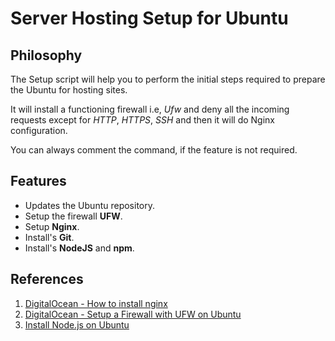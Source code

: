 # Server Hosting Setup for Ubuntu
## Philosophy
The Setup script will help you to perform the initial steps required to prepare the Ubuntu for hosting sites.

It will install a functioning firewall i.e, *Ufw* and deny all the incoming requests except for *HTTP*, *HTTPS*, *SSH* and then it will do Nginx configuration.

You can always comment the command, if the feature is not required.

## Features
+ Updates the Ubuntu repository.
+ Setup the firewall **UFW**.
+ Setup **Nginx**.
+ Install's **Git**.
+ Install's **NodeJS** and **npm**.

## References
1. [DigitalOcean - How to install nginx](https://www.digitalocean.com/community/tutorials/how-to-install-nginx-on-ubuntu-18-04)
2. [DigitalOcean - Setup a Firewall with UFW on Ubuntu](https://www.digitalocean.com/community/tutorials/how-to-setup-a-firewall-with-ufw-on-an-ubuntu-and-debian-cloud-server)
3. [Install Node.js on Ubuntu](https://www.digitalocean.com/community/tutorials/how-to-install-node-js-on-ubuntu-18-04)
